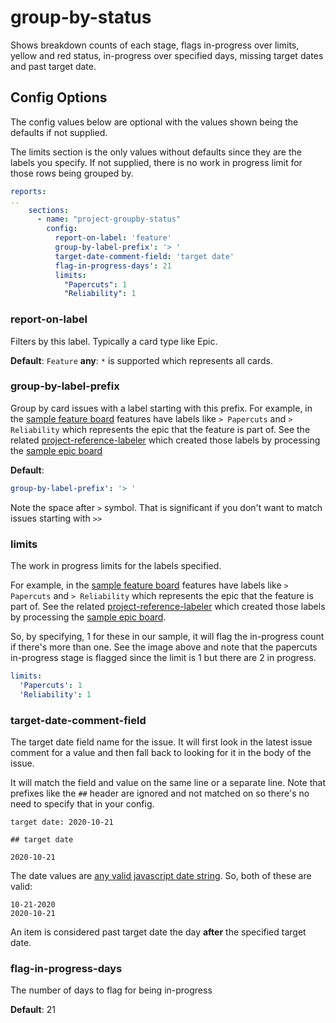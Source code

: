 # group-by-status

Shows breakdown counts of each stage, flags in-progress over limits, yellow and red status, in-progress over specified days, missing target dates and past target date.

## Config Options

The config values below are optional with the values shown being the defaults if not supplied.

The limits section is the only values without defaults since they are the labels you specify. If not supplied, there is no work in progress limit for those rows being grouped by.

```yaml
reports:
..
    sections:
      - name: "project-groupby-status"
        config:
          report-on-label: 'feature'
          group-by-label-prefix': '> '
          target-date-comment-field: 'target date'
          flag-in-progress-days': 21
          limits:
            "Papercuts": 1
            "Reliability": 1
```

### report-on-label

Filters by this label. Typically a card type like Epic.

**Default**: `Feature`
**any**: `*` is supported which represents all cards.

### group-by-label-prefix

Group by card issues with a label starting with this prefix. For example, in the [sample feature board](https://github.com/bryanmacfarlane/sample-reports/projects/1) features have labels like `> Papercuts` and `> Reliability` which represents the epic that the feature is part of. See the related [project-reference-labeler](./project-reference-labeler.md) which created those labels by processing the [sample epic board](https://github.com/bryanmacfarlane/sample-reports/projects/2)

**Default**:

```yaml
group-by-label-prefix': '> '
```

Note the space after `>` symbol. That is significant if you don't want to match issues starting with `>>`

### limits

The work in progress limits for the labels specified.

For example, in the [sample feature board](https://github.com/bryanmacfarlane/sample-reports/projects/1) features have labels like `> Papercuts` and `> Reliability` which represents the epic that the feature is part of. See the related [project-reference-labeler](./project-reference-labeler.md) which created those labels by processing the [sample epic board](https://github.com/bryanmacfarlane/sample-reports/projects/2).

So, by specifying, 1 for these in our sample, it will flag the in-progress count if there's more than one. See the image above and note that the papercuts in-progress stage is flagged since the limit is 1 but there are 2 in progress.

```yaml
limits:
  'Papercuts': 1
  'Reliability': 1
```

### target-date-comment-field

The target date field name for the issue. It will first look in the latest issue comment for a value and then fall back to looking for it in the body of the issue.

It will match the field and value on the same line or a separate line. Note that prefixes like the `##` header are ignored and not matched on so there's no need to specify that in your config.

```
target date: 2020-10-21
```

```
## target date

2020-10-21
```

The date values are [any valid javascript date string](https://stackoverflow.com/a/51715260/775184). So, both of these are valid:

```
10-21-2020
2020-10-21
```

An item is considered past target date the day **after** the specified target date.

### flag-in-progress-days

The number of days to flag for being in-progress

**Default**: 21

